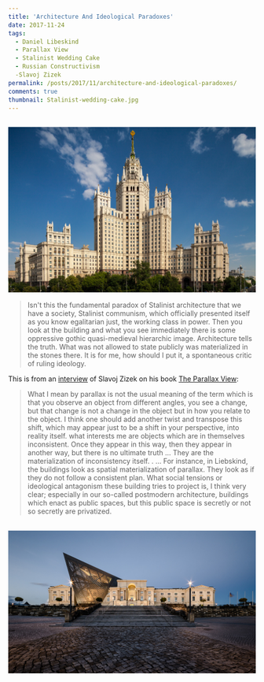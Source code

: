 ```yaml
--- 
title: 'Architecture And Ideological Paradoxes' 
date: 2017-11-24
tags:
  - Daniel Libeskind
  - Parallax View 
  - Stalinist Wedding Cake
  - Russian Constructivism
  -Slavoj Zizek
permalink: /posts/2017/11/architecture-and-ideological-paradoxes/  
comments: true
thumbnail: Stalinist-wedding-cake.jpg
---
```




<br/><img src='/images/posts/nov17/Stalinist-wedding-cake.jpg'>


> Isn't this the fundamental paradox of Stalinist architecture that we have a society, Stalinist communism, which officially presented itself as you know egalitarian just, the working class in power. Then you look at the building and what you see immediately there is some oppressive gothic quasi-medieval hierarchic image. Architecture tells the truth. What was not allowed to state publicly was materialized in the stones there. It is for me, how should I put it, a spontaneous critic of ruling ideology. 

This is from an [interview](https://www.youtube.com/watch?v=fi6QT-10Ecw) of Slavoj Zizek on his book [The Parallax View](https://www.lrb.co.uk/v28/n17/fredric-jameson/first-impressions): 

> What I mean by parallax is not the usual meaning of the term which is that you observe an object from different angles, you see a change, but that change is not a change in the object but in how you relate to the object.  I think one should add another twist and transpose this shift, which may appear just to be a shift in your perspective, into reality itself. what interests me are objects which are in themselves inconsistent. Once they appear in this way, then they appear in another way, but there is no ultimate truth ... They are the materialization of inconsistency itself. . ... For instance, in Liebskind, the buildings look as spatial materialization of parallax. They look as if they do not follow a consistent plan.  What social tensions or ideological antagonism these building tries to project is, I think very clear; especially in our so-called postmodern architecture, buildings which enact as public spaces, but this public space is secretly or not so secretly are privatized.


<br/><img src='/images/posts/nov17/Dresden-museum-libeskind.jpg'>
